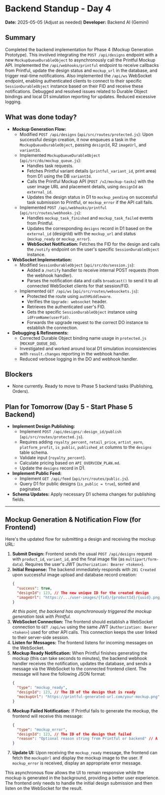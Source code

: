 # Backend Standup - Day 4

**Date:** 2025-05-05 (Adjust as needed)
**Developer:** Backend AI (Gemini)

## Summary

Completed the backend implementation for Phase 4 (Mockup Generation Prototype). This involved integrating the `POST /api/designs` endpoint with a new `MockupQueueDurableObject` to asynchronously call the Printful Mockup API. Implemented the `/api/webhooks/printful` endpoint to receive callbacks from Printful, update the design status and `mockup_url` in the database, and trigger real-time notifications. Also implemented the `/api/ws` WebSocket endpoint, enabling authenticated clients to connect to their specific `SessionDurableObject` instance based on their FID and receive these notifications. Debugged and resolved issues related to Durable Object bindings and local D1 simulation reporting for updates. Reduced excessive logging.

## What was done today?

*   **Mockup Generation Flow:**
    *   Modified `POST /api/designs` (`api/src/routes/protected.js`): Upon successful design creation, it now enqueues a task in the `MockupQueueDurableObject`, passing `designId`, R2 `imageUrl`, and `variantId`.
    *   Implemented `MockupQueueDurableObject` (`api/src/do/mockup_queue.js`):
        *   Handles task requests.
        *   Fetches Printful variant details (`printful_variant_id`, print area) from D1 using the DB `variantId`.
        *   Calls the Printful Mockup API (`POST /v2/mockup-tasks`) with the user image URL and placement details, using `designId` as `external_id`.
        *   Updates the design status in D1 to `mockup_pending` on successful task submission to Printful, or `mockup_error` if the API call fails.
    *   Implemented `POST /api/webhooks/printful` (`api/src/routes/webhooks.js`):
        *   Handles `mockup_task_finished` and `mockup_task_failed` events from Printful.
        *   Updates the corresponding `designs` record in D1 based on the `external_id` (designId) with the `mockup_url` and status (`mockup_ready` or `mockup_error`).
        *   **WebSocket Notification:** Fetches the FID for the design and calls the `/notify` endpoint on the user's specific `SessionDurableObject` instance.
*   **WebSocket Implementation:**
    *   Modified `SessionDurableObject` (`api/src/do/session.js`):
        *   Added a `/notify` handler to receive internal POST requests (from the webhook handler).
        *   Parses the notification data and calls `broadcast()` to send it to all connected WebSocket clients for that session/FID.
    *   Implemented `GET /api/ws` (`api/src/routes/websockets.js`):
        *   Protected the route using `authMiddleware`.
        *   Verifies the `Upgrade: websocket` header.
        *   Retrieves the authenticated user's FID.
        *   Gets the specific `SessionDurableObject` instance using `idFromName(userFid)`.
        *   Forwards the upgrade request to the correct DO instance to establish the connection.
*   **Debugging & Refinements:**
    *   Corrected Durable Object binding name usage in `protected.js` (`MOCKUP_QUEUE_DO`).
    *   Investigated and worked around local D1 simulation inconsistencies with `result.changes` reporting in the webhook handler.
    *   Reduced verbose logging in the DO and webhook handler.

## Blockers

*   None currently. Ready to move to Phase 5 backend tasks (Publishing, Orders).

## Plan for Tomorrow (Day 5 - Start Phase 5 Backend)

*   **Implement Design Publishing:**
    *   Implement `POST /api/designs/:design_id/publish` (`api/src/routes/protected.js`).
    *   Requires adding `royalty_percent`, `retail_price`, `artist_earn`, `platform_profit`, `is_public`, `published_at` columns to the `designs` table schema.
    *   Validate input (`royalty_percent`).
    *   Calculate pricing based on `API_OVERVIEW_PLAN.md`.
    *   Update the `designs` record in D1.
*   **Implement Public Feed:**
    *   Implement `GET /api/feed` (`api/src/routes/public.js`).
    *   Query D1 for public designs (`is_public = true`), sorted and paginated.
*   **Schema Updates:** Apply necessary D1 schema changes for publishing fields.

---

## Mockup Generation & Notification Flow (for Frontend)

Here's the updated flow for submitting a design and receiving the mockup URL:

1.  **Submit Design:** Frontend sends the usual `POST /api/designs` request with `product_id`, `variant_id`, and the final image file (as `multipart/form-data`). Requires the user's JWT (`Authorization: Bearer <token>`).
2.  **Initial Response:** The backend immediately responds with `201 Created` upon successful image upload and database record creation:
    ```json
    {
      "success": true,
      "designId": 123, // The new unique ID for the created design
      "imageUrl": "https://.../user-images/{fid}/{productId}/{uuid}.png" // Public URL of the user's uploaded image
    }
    ```
    *At this point, the backend has asynchronously triggered the mockup generation task with Printful.*
3.  **WebSocket Connection:** The frontend should establish a WebSocket connection to `GET /api/ws` using the same JWT (`Authorization: Bearer <token>`) used for other API calls. This connection keeps the user linked to their server-side session.
4.  **Listen for Messages:** The frontend listens for incoming messages on the WebSocket.
5.  **Mockup Ready Notification:** When Printful finishes generating the mockup (this can take seconds to minutes), the backend webhook handler receives the notification, updates the database, and sends a message via the WebSocket to the connected frontend client. The message will have the following JSON format:
    ```json
    {
      "type": "mockup_ready",
      "designId": 123, // The ID of the design that is ready
      "mockupUrl": "https://printful-generated-url.com/your-mockup.png" // The URL of the generated mockup image
    }
    ```
6.  **Mockup Failed Notification:** If Printful fails to generate the mockup, the frontend will receive this message:
    ```json
    {
      "type": "mockup_error",
      "designId": 123, // The ID of the design that failed
      "reason": "Optional reason string from Printful or backend" // A description of why it failed
    }
    ```
7.  **Update UI:** Upon receiving the `mockup_ready` message, the frontend can fetch the `mockupUrl` and display the mockup image to the user. If `mockup_error` is received, display an appropriate error message.

This asynchronous flow allows the UI to remain responsive while the mockup is generated in the background, providing a better user experience. The frontend only needs to handle the initial design submission and then listen on the WebSocket for the result. 